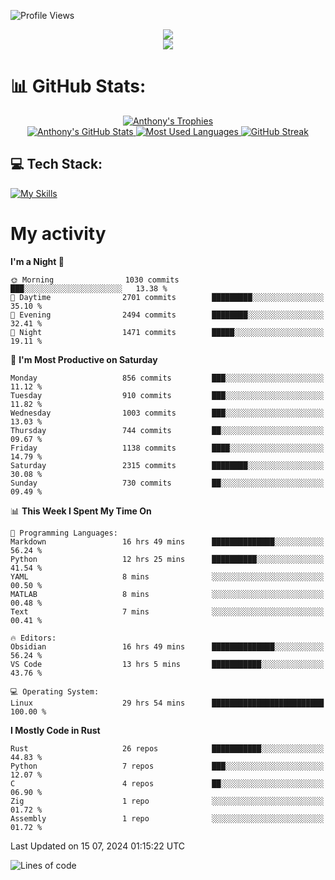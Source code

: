 
![Profile Views](https://komarev.com/ghpvc/?username=anthonymichaeltdm&label=Profile%20views&color=0e75b6&style=flat)

<!--profile banner-->
<div align="center">
  <img src="https://svg-banners.vercel.app/api?type=typeWriter&text1=Anthony%20Rubick&width=800&height=150" />
</div>

<!--profile views-->
<div align="center">
  <a href="https://u8views.com/github/AnthonyMichaelTDM">
    <img src="https://u8views.com/api/v1/github/profiles/68485672/views/day-week-month-total-count.svg">
  </a>
</div>

# 📊 GitHub Stats:

<!--trophies https://github.com/ryo-ma/github-profile-trophy -->
<div align="center"> 
  <a href="https://github.com/ryo-ma/github-profile-trophy">
    <picture>
      <source
        srcset="https://github-profile-trophy.vercel.app/?username=anthonymichaeltdm&theme=gitdimmed&no-frame=true&no-bg=true&column=-1"
        media="(prefers-color-scheme: dark)"
      />
      <source
        srcset="https://github-profile-trophy.vercel.app/?username=anthonymichaeltdm&theme=_____&no-frame=true&no-bg=true&column=-1"
        media="(prefers-color-scheme: light), (prefers-color-scheme: no-preference)"
      />
      <img src="https://github-profile-trophy.vercel.app/?username=anthonymichaeltdm&theme=gitdimmed&no-frame=true&no-bg=true&column=-1" alt="Anthony's Trophies" />
    </picture>
  </a>
</div>

<div align="center">
  <a href="https://github.com/anuraghazra/github-readme-stats">
    <picture>
      <source
        srcset="https://github-readme-stats.vercel.app/api?username=anthonymichaeltdm&show_icons=true&locale=en&theme=github_dark_dimmed&count_private=true&hide_border=true&include_all_commits=true"
        media="(prefers-color-scheme: dark)"
      />
      <source
        srcset="https://github-readme-stats.vercel.app/api?username=anthonymichaeltdm&show_icons=true&locale=en&theme=___&count_private=true&hide_border=true&include_all_commits=true"
        media="(prefers-color-scheme: light), (prefers-color-scheme: no-preference)"
      />
      <img src="https://github-readme-stats.vercel.app/api?username=anthonymichaeltdm&show_icons=true&locale=en&theme=github_dark_dimmed&count_private=true&hide_border=true&include_all_commits=true" alt="Anthony's GitHub Stats" />
    </picture>
  </a>
  
  <!--most used languages-->
  <a href="https://github.com/anuraghazra/github-readme-stats">
    <picture>
      <source
        srcset="https://github-readme-stats.vercel.app/api/top-langs?username=anthonymichaeltdm&show_icons=true&locale=en&layout=compact&theme=github_dark_dimmed&langs_count=8&count_private=true&size_weight=0.5&count_weight=0.5&hide_border=true"
        media="(prefers-color-scheme: dark)"
      />
      <source
        srcset="https://github-readme-stats.vercel.app/api/top-langs?username=anthonymichaeltdm&show_icons=true&locale=en&layout=compact&theme=____&langs_count=8&count_private=true&size_weight=0.5&count_weight=0.5&hide_border=true"
        media="(prefers-color-scheme: light), (prefers-color-scheme: no-preference)"
      />
      <img src="https://github-readme-stats.vercel.app/api/top-langs?username=anthonymichaeltdm&show_icons=true&locale=en&layout=compact&theme=github_dark_dimmed&langs_count=8&count_private=true&size_weight=0.5&count_weight=0.5&hide_border=true" alt="Most Used Languages" />
    </picture>
  </a>
  
  <!--streak https://git.io/streak-stats -->
  <a href="https://git.io/streak-stats">
    <picture>
      <source
        srcset="https://streak-stats.demolab.com?user=AnthonyMichaelTDM&theme=one-dark-pro&hide_border=true"
        media="(prefers-color-scheme: dark)"
      />
      <source
        srcset="https://streak-stats.demolab.com?user=AnthonyMichaelTDM&theme=_____&hide_border=true"
        media="(prefers-color-scheme: light), (prefers-color-scheme: no-preference)"
      />
      <img src="https://streak-stats.demolab.com?user=AnthonyMichaelTDM&theme=one-dark-pro&hide_border=true" alt="GitHub Streak" />
    </picture>
  </a>
</div>

<!--favorite languages and tools, and most used langs-->
## 💻 Tech Stack:

[![My Skills](https://skillicons.dev/icons?i=rust,actix,aws,github,githubactions,git,linux,bash,cpp,docker,java,latex,md,neovim,postgres,py,regex,vscode&theme=dark&perline=6)](https://skillicons.dev#gh-dark-mode-only)

# My activity

<!--START_SECTION:activity-->

<!--END_SECTION:activity-->

<!-- weekly activity https://github.com/AnthonyMichaelTDM/waka-readme-stats -->
<!--START_SECTION:waka-->
**I'm a Night 🦉** 

```text
🌞 Morning                1030 commits        ███░░░░░░░░░░░░░░░░░░░░░░   13.38 % 
🌆 Daytime                2701 commits        █████████░░░░░░░░░░░░░░░░   35.10 % 
🌃 Evening                2494 commits        ████████░░░░░░░░░░░░░░░░░   32.41 % 
🌙 Night                  1471 commits        █████░░░░░░░░░░░░░░░░░░░░   19.11 % 
```
📅 **I'm Most Productive on Saturday** 

```text
Monday                   856 commits         ███░░░░░░░░░░░░░░░░░░░░░░   11.12 % 
Tuesday                  910 commits         ███░░░░░░░░░░░░░░░░░░░░░░   11.82 % 
Wednesday                1003 commits        ███░░░░░░░░░░░░░░░░░░░░░░   13.03 % 
Thursday                 744 commits         ██░░░░░░░░░░░░░░░░░░░░░░░   09.67 % 
Friday                   1138 commits        ████░░░░░░░░░░░░░░░░░░░░░   14.79 % 
Saturday                 2315 commits        ████████░░░░░░░░░░░░░░░░░   30.08 % 
Sunday                   730 commits         ██░░░░░░░░░░░░░░░░░░░░░░░   09.49 % 
```


📊 **This Week I Spent My Time On** 

```text
💬 Programming Languages: 
Markdown                 16 hrs 49 mins      ██████████████░░░░░░░░░░░   56.24 % 
Python                   12 hrs 25 mins      ██████████░░░░░░░░░░░░░░░   41.54 % 
YAML                     8 mins              ░░░░░░░░░░░░░░░░░░░░░░░░░   00.50 % 
MATLAB                   8 mins              ░░░░░░░░░░░░░░░░░░░░░░░░░   00.48 % 
Text                     7 mins              ░░░░░░░░░░░░░░░░░░░░░░░░░   00.41 % 

🔥 Editors: 
Obsidian                 16 hrs 49 mins      ██████████████░░░░░░░░░░░   56.24 % 
VS Code                  13 hrs 5 mins       ███████████░░░░░░░░░░░░░░   43.76 % 

💻 Operating System: 
Linux                    29 hrs 54 mins      █████████████████████████   100.00 % 
```

**I Mostly Code in Rust** 

```text
Rust                     26 repos            ███████████░░░░░░░░░░░░░░   44.83 % 
Python                   7 repos             ███░░░░░░░░░░░░░░░░░░░░░░   12.07 % 
C                        4 repos             ██░░░░░░░░░░░░░░░░░░░░░░░   06.90 % 
Zig                      1 repo              ░░░░░░░░░░░░░░░░░░░░░░░░░   01.72 % 
Assembly                 1 repo              ░░░░░░░░░░░░░░░░░░░░░░░░░   01.72 % 
```




 Last Updated on 15 07, 2024 01:15:22 UTC
<!--END_SECTION:waka-->

<!--START_SECTION:loc-->
![Lines of code](https://img.shields.io/badge/From%20Hello%20World%20I%27ve%20Written-16.8%20million%20lines%20of%20code-blue)


<!--END_SECTION:loc-->

